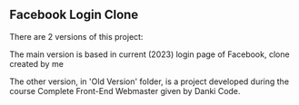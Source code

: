 ## Facebook Login Clone

There are 2 versions of this project:

The main version is based in current (2023) login page of Facebook, clone created by me

The other version, in 'Old Version' folder, is a project developed during the course Complete Front-End Webmaster given by Danki Code.